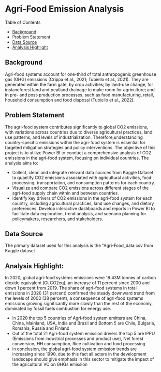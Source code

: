 # Agri-Food Emission Analysis
Table of Contents
- [Background](Project_Background)
- [Problem Statement](Problem_Statement)
- [Data Source](Data_Source)
- [Analysis Highlight](Analysis_Highlight)
## Background
Agri-food systems account for one-third of total anthropogenic greenhouse gas (GHG) emissions (Crippa et al., 2021; Tubiello et al., 2021). They are generated within the farm gate, by crop 
activities; by land-use change, for instancforest land and peatland drainage to make room for agriculture; and in pre- and post-production processes, such as food  manufacturing, retail,    household consumption and food disposal (Tubiello et al., 2022). 
## Problem Statement 
The agri-food system contributes significantly to global CO2 emissions, with variations across countries due to diverse agricultural practices, land use patterns, and levels of industrialization. Therefore,understanding country-specific emissions within the agri-food system is essential for targeted mitigation strategies and policy interventions. The objective of this project is to utilize Power BI to conduct a comprehensive analysis  of CO2 emissions in the agri-food system, focusing on individual countries. The analysis aims to: 
- Collect, clean and integrate relevant data sources from Kaggle Dataset to quantify CO2 emissions associated with agricultural activities, food processing, transportation, and consumption patterns for each country. 
- Visualize and compare CO2 emissions across different stages of the agri-food supply chain within and between countries. 
- Identify key drivers of CO2 emissions in the agri-food system for each country, including agricultural practices, land use changes, and dietary preferences.
Develop interactive dashboards and reports in Power BI to facilitate data exploration, trend analysis, and scenario planning for policymakers, researchers, and stakeholders.
## Data Source
The primary dataset used for this analysis is the "Agri-Food_data.csv from Kaggle dataset
## Analysis Highlight:
In 2020, global agri-food systems emissions were 18.43M tonnes of carbon dioxide equivalent (Gt CO2eq), an increase of 11 percent since 2000 and down 1 percent from 2019.
The share of agri-food systems in total emissions in 2020 (31 percent) confirmed the steady downward trend from the levels of 2000 (38 percent), a consequence of agri-food systems emissions growing significantly more slowly than the rest of the economy, dominated by fossil fuels combustion for energy use. 
- In 2020 the top 5 countries of Agri-food system emitters are China, China, Mainland, USA, India and Brazil and Bottom 5 are Chile, Bulgaria, Romania, Russia and Finland 
- Out of the total 21 Agri-food system emission drivers the top 5 are IPPU (Emissions from industrial processes and product use), Net forest conversion, HH consumption, Rice cultivation and food processing 
- In conclusion, the global agri-food system emission trends are increasing since 1990, due to this fact all actors in the development landscape should give emphasis in this sector to mitigate the impact of the agricultural VC on GHGs emission 
